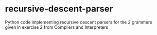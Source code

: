 # recursive-descent-parser

Python code implementing recursive descent parsers for the 2 grammers given in exercise 2 from Compilers and Interpreters

